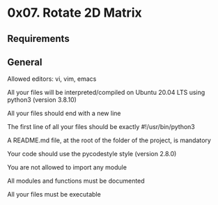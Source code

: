 # 0x07. Rotate 2D Matrix
## Requirements
## General
Allowed editors: vi, vim, emacs

All your files will be interpreted/compiled on Ubuntu 20.04 LTS using python3 (version 3.8.10)

All your files should end with a new line

The first line of all your files should be exactly #!/usr/bin/python3

A README.md file, at the root of the folder of the project, is mandatory

Your code should use the pycodestyle style (version 2.8.0)

You are not allowed to import any module

All modules and functions must be documented

All your files must be executable